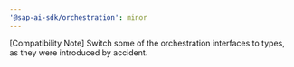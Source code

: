 ```yaml
---
'@sap-ai-sdk/orchestration': minor
---
```

[Compatibility Note] Switch some of the orchestration interfaces to types, as they were introduced by accident.
